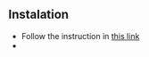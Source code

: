 ## Instalation

- Follow the instruction in [this link](https://pureinfotech.com/install-windows-subsystem-linux-2-windows-10/#install_wsl_command_1909_windows10)
- 
